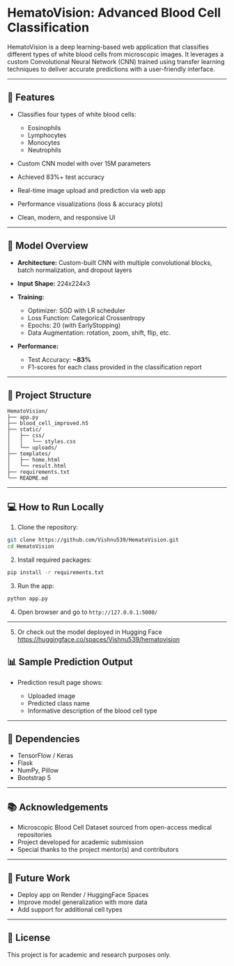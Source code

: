 # HematoVision: Advanced Blood Cell Classification

HematoVision is a deep learning-based web application that classifies different types of white blood cells from microscopic images. It leverages a custom Convolutional Neural Network (CNN) trained using transfer learning techniques to deliver accurate predictions with a user-friendly interface.

---

## 🚀 Features

* Classifies four types of white blood cells:

  * Eosinophils
  * Lymphocytes
  * Monocytes
  * Neutrophils
* Custom CNN model with over 15M parameters
* Achieved 83%+ test accuracy
* Real-time image upload and prediction via web app
* Performance visualizations (loss & accuracy plots)
* Clean, modern, and responsive UI

---

## 🧠 Model Overview

* **Architecture:** Custom-built CNN with multiple convolutional blocks, batch normalization, and dropout layers
* **Input Shape:** 224x224x3
* **Training:**

  * Optimizer: SGD with LR scheduler
  * Loss Function: Categorical Crossentropy
  * Epochs: 20 (with EarlyStopping)
  * Data Augmentation: rotation, zoom, shift, flip, etc.
* **Performance:**

  * Test Accuracy: **\~83%**
  * F1-scores for each class provided in the classification report

---

## 📁 Project Structure

```
HematoVision/
├── app.py
├── blood_cell_improved.h5
├── static/
│   ├── css/
│   │   └── styles.css
│   └── uploads/
├── templates/
│   ├── home.html
│   └── result.html
├── requirements.txt
└── README.md
```

---

## 💻 How to Run Locally

1. Clone the repository:

```bash
git clone https://github.com/Vishnu539/HematoVision.git
cd HematoVision
```

2. Install required packages:

```bash
pip install -r requirements.txt
```

3. Run the app:

```bash
python app.py
```

4. Open browser and go to `http://127.0.0.1:5000/`

---

5. Or check out the model deployed in Hugging Face
https://huggingface.co/spaces/Vishnu539/hematovision

## 📊 Sample Prediction Output

* Prediction result page shows:

  * Uploaded image
  * Predicted class name
  * Informative description of the blood cell type

---

## 📎 Dependencies

* TensorFlow / Keras
* Flask
* NumPy, Pillow
* Bootstrap 5

---

## 📚 Acknowledgements

* Microscopic Blood Cell Dataset sourced from open-access medical repositories
* Project developed for academic submission
* Special thanks to the project mentor(s) and contributors

---

## 📌 Future Work

* Deploy app on Render / HuggingFace Spaces
* Improve model generalization with more data
* Add support for additional cell types

---

## 📃 License

This project is for academic and research purposes only.

